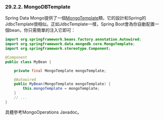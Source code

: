 ### 29.2.2.  MongoDBTemplate

Spring Data Mongo提供了一個[MongoTemplate](http://docs.spring.io/spring-data/mongodb/docs/current/api/org/springframework/data/mongodb/core/MongoTemplate.html)類，它的設計和Spring的JdbcTemplate很相似。正如JdbcTemplate一樣，Spring Boot會為你自動配置一個bean，你只需簡單的注入它即可：
```java
import org.springframework.beans.factory.annotation.Autowired;
import org.springframework.data.mongodb.core.MongoTemplate;
import org.springframework.stereotype.Component;

@Component
public class MyBean {

    private final MongoTemplate mongoTemplate;

    @Autowired
    public MyBean(MongoTemplate mongoTemplate) {
        this.mongoTemplate = mongoTemplate;
    }
    // ...
}
```
具體參考MongoOperations Javadoc。
